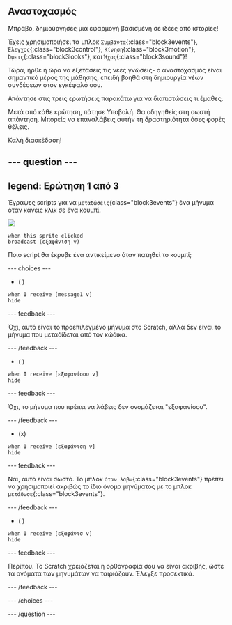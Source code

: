 ## Αναστοχασμός

Μπράβο, δημιούργησες μια εφαρμογή βασισμένη σε ιδέες από ιστορίες!

Έχεις χρησιμοποιήσει τα μπλοκ `Συμβάντα`{:class="block3events"}, `Έλεγχος`{:class="block3control"}, `Κίνηση`{:class="block3motion"}, `Όψεις`{:class="block3looks"}, και `Ήχος`{:class="block3sound"}!

Τώρα, ήρθε η ώρα να εξετάσεις τις νέες γνώσεις- ο αναστοχασμός είναι σημαντικό μέρος της μάθησης, επειδή βοηθά στη δημιουργία νέων συνδέσεων στον εγκέφαλό σου.

Απάντησε στις τρεις ερωτήσεις παρακάτω για να διαπιστώσεις τι έμαθες.

Μετά από κάθε ερώτηση, πάτησε Υποβολή. Θα οδηγηθείς στη σωστή απάντηση. Μπορείς να επαναλάβεις αυτήν τη δραστηριότητα όσες φορές θέλεις.

Καλή διασκέδαση!

--- question ---
---
legend: Ερώτηση 1 από 3
---

Έγραψες scripts για να `μεταδώσεις`{class="block3events"} ένα μήνυμα όταν κάνεις κλικ σε ένα κουμπί.

![](images/button-icon.png)

```blocks3
when this sprite clicked
broadcast (εξαφάνιση v)
```

Ποιο script θα έκρυβε ένα αντικείμενο όταν πατηθεί το κουμπί;

--- choices ---

- ( )

```blocks3
when I receive [message1 v]
hide
```

 --- feedback ---

 Όχι, αυτό είναι το προεπιλεγμένο μήνυμα στο Scratch, αλλά δεν είναι το μήνυμα που μεταδίδεται από τον κώδικα.

 --- /feedback ---

- ( )

```blocks3
when I receive [εξαφανίσου v]
hide
```

 --- feedback ---

 Όχι, το μήνυμα που πρέπει να λάβεις δεν ονομάζεται "εξαφανίσου".

 --- /feedback ---

- (x)

```blocks3
when I receive [εξαφάνιση v]
hide
```

 --- feedback ---

Ναι, αυτό είναι σωστό. Το μπλοκ `όταν λάβω`{:class="block3events"} πρέπει να χρησιμοποιεί ακριβώς το ίδιο όνομα μηνύματος με το μπλοκ `μετάδωσε`{:class="block3events"}.

 --- /feedback ---

- ( )

```blocks3
when I receive [εξαφάνισ v]
hide
```

 --- feedback ---

 Περίπου. Το Scratch χρειάζεται η ορθογραφία σου να είναι ακριβής, ώστε τα ονόματα των μηνυμάτων να ταιριάζουν. Έλεγξε προσεκτικά.

 --- /feedback ---

--- /choices ---

--- /question ---

